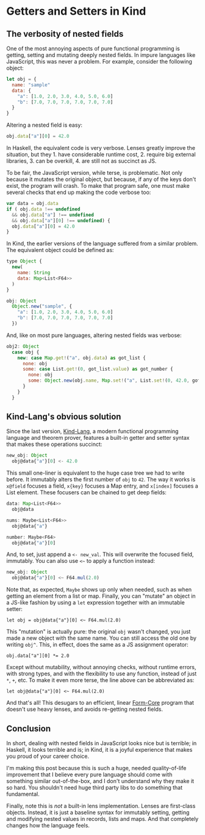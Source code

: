 Getters and Setters in Kind
===========================

The verbosity of nested fields
------------------------------

One of the most annoying aspects of pure functional programming is getting,
setting and mutating deeply nested fields. In impure languages like JavaScript,
this was never a problem. For example, consider the following object:

```javascript
let obj = {
  name: "sample"
  data: {
    "a": [1.0, 2.0, 3.0, 4.0, 5.0, 6.0]
    "b": [7.0, 7.0, 7.0, 7.0, 7.0, 7.0]
  }
}
```

Altering a nested field is easy:

```javascript
obj.data["a"][0] = 42.0
```

In Haskell, the equivalent code is very verbose. Lenses greatly improve the
situation, but they 1. have considerable runtime cost, 2. require big external
libraries, 3. can be overkill, 4. are still not as succinct as JS.

To be fair, the JavaScript version, while terse, is problematic. Not only
because it mutates the original object, but because, if any of the keys don't
exist, the program will crash. To make that program safe, one must make
several checks that end up making the code verbose too:

```javascript
var data = obj.data
if ( obj.data !== undefined
  && obj.data["a"] !== undefined
  && obj.data["a"][0] !== undefined) {
  obj.data["a"][0] = 42.0
}
```

In Kind, the earlier versions of the language suffered from a similar problem.
The equivalent object could be defined as:

```javascript
type Object {
  new(
    name: String
    data: Map<List<F64>>
  )
}

obj: Object
  Object.new("sample", {
    "a": [1.0, 2.0, 3.0, 4.0, 5.0, 6.0] 
    "b": [7.0, 7.0, 7.0, 7.0, 7.0, 7.0] 
  })
```

And, like on most pure languages, altering nested fields was verbose:

```javascript
obj2: Object
  case obj {
    new: case Map.get!("a", obj.data) as got_list {
      none: obj
      some: case List.get!(0, got_list.value) as got_number {
        none: obj
        some: Object.new(obj.name, Map.set!("a", List.set!(0, 42.0, got_list.value), obj.data))
      }
    }
  }
```

Kind-Lang's obvious solution
-----------------------

Since the last version, [Kind-Lang](https://github.com/kind-lang/kind), a modern functional
programming language and theorem prover, features a built-in getter and setter syntax that
makes these operations succinct:

```javascript
new_obj: Object
  obj@data{"a"}[0] <- 42.0
```

This small one-liner is equivalent to the huge case tree we had to write before.
It immutably alters the first number of `obj` to `42`. The way it works is
`x@field` focuses a field, `x{key}` focuses a Map entry, and `x[index]` focuses
a List element. These focusers can be chained to get deep fields:

```javascript
data: Map<List<F64>>
  obj@data

nums: Maybe<List<F64>>
  obj@data{"a"}

number: Maybe<F64>
  obj@data{"a"}[0]
```

And, to set, just append a `<- new_val`. This will overwrite the focused field,
immutably. You can also use `<~` to apply a function instead:

```javascript
new_obj: Object
  obj@data{"a"}[0] <~ F64.mul(2.0)
```

Note that, as expected, `Maybe` shows up only when needed, such as when getting
an element from a list or map. Finally, you can "mutate" an object in a JS-like
fashion by using a `let` expression together with an immutable setter:

```
let obj = obj@data{"a"}[0] <~ F64.mul(2.0)
```

This "mutation" is actually pure: the original `obj` wasn't changed, you just
made a new object with the same name. You can still access the old one by
writing `obj^`. This, in effect, does the same as a JS assignment operator:

```
obj.data["a"][0] *= 2.0
```

Except without mutability, without annoying checks, without runtime errors, with
strong types, and with the flexibility to use any function, instead of just `*`,
`+`, etc. To make it even more terse, the line above can be abbreviated as:

```
let obj@data{"a"}[0] <~ F64.mul(2.0)
```

And that's all! This desugars to an efficient, linear
[Form-Core](https://github.com/moonad/FormCoreJS) program that doesn't use heavy
lenses, and avoids re-getting nested fields. 

Conclusion
----------

In short, dealing with nested fields in JavaScript looks nice but is terrible;
in Haskell, it looks terrible and is; in Kind, it is a joyful experience that
makes you proud of your career choice.

I'm making this post because this is such a huge, needed quality-of-life
improvement that I believe every pure language should come with something
similar out-of-the-box, and I don't understand why they make it so hard. You
shouldn't need huge third party libs to do something that fundamental.

Finally, note this is *not* a built-in lens implementation. Lenses are
first-class objects. Instead, it is just a baseline syntax for immutably
setting, getting and modifying nested values in records, lists and maps. And
that completely changes how the language feels.

